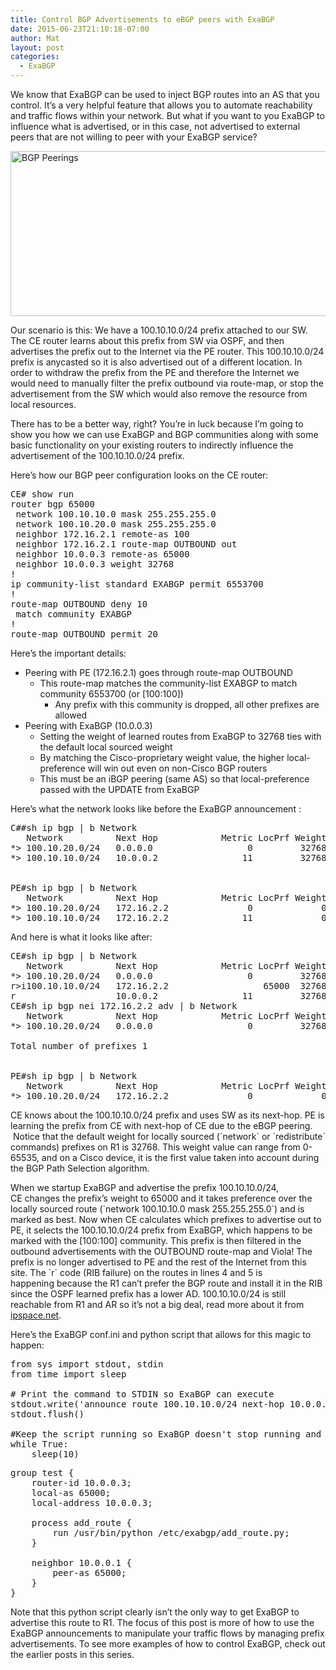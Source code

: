 ```yaml
---
title: Control BGP Advertisements to eBGP peers with ExaBGP
date: 2015-06-23T21:10:18-07:00
author: Mat
layout: post
categories:
  - ExaBGP
---
```

We know that ExaBGP can be used to inject BGP routes into an AS that you control. It&#8217;s a very helpful feature that allows you to automate reachability and traffic flows within your network. But what if you want to you ExaBGP to influence what is advertised, or in this case, not advertised to external peers that are not willing to peer with your ExaBGP service?

<img class="aligncenter size-large" src="{{ site.url }}/static/img/_posts/exabgp-advertisements.png" alt="BGP Peerings" width="650" height="264" sizes="(max-width: 650px) 100vw, 650px" />


Our scenario is this: We have a 100.10.10.0/24 prefix attached to our SW. The CE router learns about this prefix from SW via OSPF, and then advertises the prefix out to the Internet via the PE router. This 100.10.10.0/24 prefix is anycasted so it is also advertised out of a different location. In order to withdraw the prefix from the PE and therefore the Internet we would need to manually filter the prefix outbound via route-map, or stop the advertisement from the SW which would also remove the resource from local resources.<!--more-->

There has to be a better way, right? You&#8217;re in luck because I&#8217;m going to show you how we can use ExaBGP and BGP communities along with some basic functionality on your existing routers to indirectly influence the advertisement of the 100.10.10.0/24 prefix.

Here&#8217;s how our BGP peer configuration looks on the CE router:

<pre class="theme:dark-terminal lang:sh highlight:0 decode:true">CE# show run
router bgp 65000
 network 100.10.10.0 mask 255.255.255.0
 network 100.10.20.0 mask 255.255.255.0
 neighbor 172.16.2.1 remote-as 100
 neighbor 172.16.2.1 route-map OUTBOUND out
 neighbor 10.0.0.3 remote-as 65000
 neighbor 10.0.0.3 weight 32768
!
ip community-list standard EXABGP permit 6553700
!
route-map OUTBOUND deny 10
 match community EXABGP
!
route-map OUTBOUND permit 20
</pre>

Here&#8217;s the important details:

  * Peering with PE (172.16.2.1) goes through route-map OUTBOUND
      * This route-map matches the community-list EXABGP to match community 6553700 (or [100:100])
          * Any prefix with this community is dropped, all other prefixes are allowed
  * Peering with ExaBGP (10.0.0.3)
      * Setting the weight of learned routes from ExaBGP to 32768 ties with the default local sourced weight
      * By matching the Cisco-proprietary weight value, the higher local-preference will win out even on non-Cisco BGP routers
      * This must be an iBGP peering (same AS) so that local-preference passed with the UPDATE from ExaBGP

Here&#8217;s what the network looks like before the ExaBGP announcement :

<pre class="theme:dark-terminal lang:sh highlight:0 decode:true">C##sh ip bgp | b Network
   Network          Next Hop            Metric LocPrf Weight Path
*&gt; 100.10.20.0/24   0.0.0.0                  0         32768 i
*&gt; 100.10.10.0/24   10.0.0.2                11         32768 i


PE#sh ip bgp | b Network
   Network          Next Hop            Metric LocPrf Weight Path
*&gt; 100.10.20.0/24   172.16.2.2               0             0 65000 i
*&gt; 100.10.10.0/24   172.16.2.2              11             0 65000 i
</pre>

And here is what it looks like after:

<pre class="theme:dark-terminal lang:default highlight:0 decode:true ">CE#sh ip bgp | b Network
   Network          Next Hop            Metric LocPrf Weight Path
*&gt; 100.10.20.0/24   0.0.0.0                  0         32768 i
r&gt;i100.10.10.0/24   172.16.2.2                  65000  32768 i
r                   10.0.0.2                11         32768 i
CE#sh ip bgp nei 172.16.2.2 adv | b Network
   Network          Next Hop            Metric LocPrf Weight Path
*&gt; 100.10.20.0/24   0.0.0.0                  0         32768 i

Total number of prefixes 1


PE#sh ip bgp | b Network
   Network          Next Hop            Metric LocPrf Weight Path
*&gt; 100.10.20.0/24   172.16.2.2               0             0 65000 i
</pre>

CE knows about the 100.10.10.0/24 prefix and uses SW as its next-hop. PE is learning the prefix from CE with next-hop of CE due to the eBGP peering.  Notice that the default weight for locally sourced (\`network\` or \`redistribute\` commands) prefixes on R1 is 32768. This weight value can range from 0-65535, and on a Cisco device, it is the first value taken into account during the BGP Path Selection algorithm.

When we startup ExaBGP and advertise the prefix 100.10.10.0/24, CE changes the prefix&#8217;s weight to 65000 and it takes preference over the locally sourced route (\`network 100.10.10.0 mask 255.255.255.0\`) and is marked as best. Now when CE calculates which prefixes to advertise out to PE, it selects the 100.10.10.0/24 prefix from ExaBGP, which happens to be marked with the [100:100] community. This prefix is then filtered in the outbound advertisements with the OUTBOUND route-map and Viola! The prefix is no longer advertised to PE and the rest of the Internet from this site. The \`r\` code (RIB failure) on the routes in lines 4 and 5 is happening because the R1 can&#8217;t prefer the BGP route and install it in the RIB since the OSPF learned prefix has a lower AD. 100.10.10.0/24 is still reachable from R1 and AR so it&#8217;s not a big deal, read more about it from <a href="http://blog.ipspace.net/2007/12/what-is-bgp-rib-failure.html" target="_blank">ipspace.net</a>.

Here&#8217;s the ExaBGP conf.ini and python script that allows for this magic to happen:

<pre class="lang:default decode:true" title="add_route.py">from sys import stdout, stdin
from time import sleep

# Print the command to STDIN so ExaBGP can execute
stdout.write('announce route 100.10.10.0/24 next-hop 10.0.0.2 local-preference 65000 community [100:100]\n')
stdout.flush()

#Keep the script running so ExaBGP doesn't stop running and tear down the BGP peering
while True:
    sleep(10)</pre>

<pre class="lang:ini decode:true" title="conf.ini">group test {
    router-id 10.0.0.3;
    local-as 65000;
    local-address 10.0.0.3;

    process add_route {
        run /usr/bin/python /etc/exabgp/add_route.py;
    }

    neighbor 10.0.0.1 {
        peer-as 65000;
    }
}</pre>

Note that this python script clearly isn&#8217;t the only way to get ExaBGP to advertise this route to R1. The focus of this post is more of how to use the ExaBGP announcements to manipulate your traffic flows by managing prefix advertisements. To see more examples of how to control ExaBGP, check out the earlier posts in this series.
